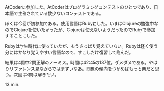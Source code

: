 AtCoderに参加した。AtCoderはプログラミングコンテストのひとつであり、日本語で主催されている数少ないコンテストである。

ぼくは今回が初参加である。使用言語はRubyにした。いまはClojureの勉強中なのでClojureを使いたかったが、Clojureは使えないようだったのでRubyで参加することにした。

Rubyは学生時代に使っていたが、もうさっぱり覚えていない。Rubyは軽く使う分にはかなり覚えやすい言語なので、すこしだけ復習して臨んだ。

結果は4問中2問正解のノーミス。時間は42:45の137位。ダメダメである。やはりリファレンス見ながらではまずいなあ。問題の傾向をつかめばもっと楽だと思う。次回は3問は解きたい。

13 min.
